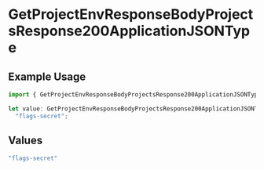# GetProjectEnvResponseBodyProjectsResponse200ApplicationJSONType

## Example Usage

```typescript
import { GetProjectEnvResponseBodyProjectsResponse200ApplicationJSONType } from "@vercel/sdk/models/getprojectenvop.js";

let value: GetProjectEnvResponseBodyProjectsResponse200ApplicationJSONType =
  "flags-secret";
```

## Values

```typescript
"flags-secret"
```